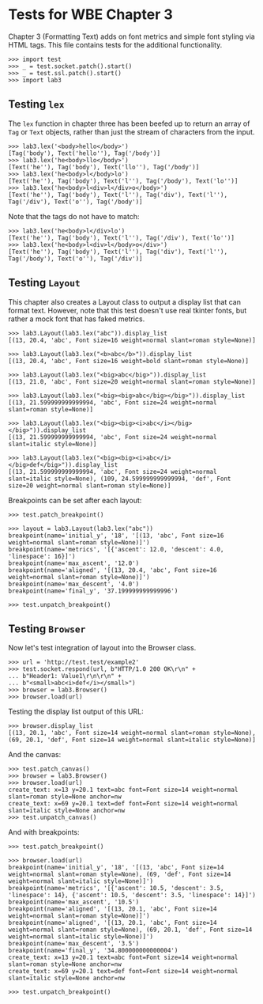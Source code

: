 Tests for WBE Chapter 3
=======================

Chapter 3 (Formatting Text) adds on font metrics and simple font styling via
HTML tags. This file contains tests for the additional functionality.

    >>> import test
    >>> _ = test.socket.patch().start()
    >>> _ = test.ssl.patch().start()
    >>> import lab3

Testing `lex`
-------------

The `lex` function in chapter three has been beefed up to return an array
of `Tag` or `Text` objects, rather than just the stream of characters from the
input.

    >>> lab3.lex('<body>hello</body>')
    [Tag('body'), Text('hello''), Tag('/body')]
    >>> lab3.lex('he<body>llo</body>')
    [Text('he''), Tag('body'), Text('llo''), Tag('/body')]
    >>> lab3.lex('he<body>l</body>lo')
    [Text('he''), Tag('body'), Text('l''), Tag('/body'), Text('lo'')]
    >>> lab3.lex('he<body>l<div>l</div>o</body>')
    [Text('he''), Tag('body'), Text('l''), Tag('div'), Text('l''), Tag('/div'), Text('o''), Tag('/body')]

Note that the tags do not have to match:

    >>> lab3.lex('he<body>l</div>lo')
    [Text('he''), Tag('body'), Text('l''), Tag('/div'), Text('lo'')]
    >>> lab3.lex('he<body>l<div>l</body>o</div>')
    [Text('he''), Tag('body'), Text('l''), Tag('div'), Text('l''), Tag('/body'), Text('o''), Tag('/div')]

Testing `Layout`
----------------

This chapter also creates a Layout class to output a display list that can
format text. However, note that this test doesn't use real tkinter fonts, but
rather a mock font that has faked metrics.

    >>> lab3.Layout(lab3.lex("abc")).display_list
    [(13, 20.4, 'abc', Font size=16 weight=normal slant=roman style=None)]

    >>> lab3.Layout(lab3.lex("<b>abc</b>")).display_list
    [(13, 20.4, 'abc', Font size=16 weight=bold slant=roman style=None)]
    
    >>> lab3.Layout(lab3.lex("<big>abc</big>")).display_list
    [(13, 21.0, 'abc', Font size=20 weight=normal slant=roman style=None)]

    >>> lab3.Layout(lab3.lex("<big><big>abc</big></big>")).display_list
    [(13, 21.599999999999994, 'abc', Font size=24 weight=normal slant=roman style=None)]

    >>> lab3.Layout(lab3.lex("<big><big><i>abc</i></big></big>")).display_list
    [(13, 21.599999999999994, 'abc', Font size=24 weight=normal slant=italic style=None)]

    >>> lab3.Layout(lab3.lex("<big><big><i>abc</i></big>def</big>")).display_list
    [(13, 21.599999999999994, 'abc', Font size=24 weight=normal slant=italic style=None), (109, 24.599999999999994, 'def', Font size=20 weight=normal slant=roman style=None)]

Breakpoints can be set after each layout:

    >>> test.patch_breakpoint()

    >>> layout = lab3.Layout(lab3.lex("abc"))
    breakpoint(name='initial_y', '18', '[(13, 'abc', Font size=16 weight=normal slant=roman style=None)]')
    breakpoint(name='metrics', '[{'ascent': 12.0, 'descent': 4.0, 'linespace': 16}]')
    breakpoint(name='max_ascent', '12.0')
    breakpoint(name='aligned', '[(13, 20.4, 'abc', Font size=16 weight=normal slant=roman style=None)]')
    breakpoint(name='max_descent', '4.0')
    breakpoint(name='final_y', '37.199999999999996')
    
    >>> test.unpatch_breakpoint()

Testing `Browser`
-----------------

Now let's test integration of layout into the Browser class.

    >>> url = 'http://test.test/example2'
    >>> test.socket.respond(url, b"HTTP/1.0 200 OK\r\n" +
    ... b"Header1: Value1\r\n\r\n" +
    ... b"<small>abc<i>def</i></small>")
    >>> browser = lab3.Browser()
    >>> browser.load(url)

Testing the display list output of this URL:

    >>> browser.display_list
    [(13, 20.1, 'abc', Font size=14 weight=normal slant=roman style=None), (69, 20.1, 'def', Font size=14 weight=normal slant=italic style=None)]

And the canvas:

    >>> test.patch_canvas()
    >>> browser = lab3.Browser()
    >>> browser.load(url)
    create_text: x=13 y=20.1 text=abc font=Font size=14 weight=normal slant=roman style=None anchor=nw
    create_text: x=69 y=20.1 text=def font=Font size=14 weight=normal slant=italic style=None anchor=nw
    >>> test.unpatch_canvas()

And with breakpoints:

    >>> test.patch_breakpoint()

    >>> browser.load(url)
    breakpoint(name='initial_y', '18', '[(13, 'abc', Font size=14 weight=normal slant=roman style=None), (69, 'def', Font size=14 weight=normal slant=italic style=None)]')
    breakpoint(name='metrics', '[{'ascent': 10.5, 'descent': 3.5, 'linespace': 14}, {'ascent': 10.5, 'descent': 3.5, 'linespace': 14}]')
    breakpoint(name='max_ascent', '10.5')
    breakpoint(name='aligned', '[(13, 20.1, 'abc', Font size=14 weight=normal slant=roman style=None)]')
    breakpoint(name='aligned', '[(13, 20.1, 'abc', Font size=14 weight=normal slant=roman style=None), (69, 20.1, 'def', Font size=14 weight=normal slant=italic style=None)]')
    breakpoint(name='max_descent', '3.5')
    breakpoint(name='final_y', '34.800000000000004')
    create_text: x=13 y=20.1 text=abc font=Font size=14 weight=normal slant=roman style=None anchor=nw
    create_text: x=69 y=20.1 text=def font=Font size=14 weight=normal slant=italic style=None anchor=nw

    >>> test.unpatch_breakpoint()
